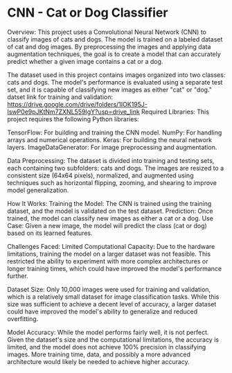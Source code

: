 # CNN - Cat or Dog Classifier
Overview:
This project uses a Convolutional Neural Network (CNN) to classify images of cats and dogs. The model is trained on a labeled dataset of cat and dog images. By preprocessing the images and applying data augmentation techniques, the goal is to create a model that can accurately predict whether a given image contains a cat or a dog.

The dataset used in this project contains images organized into two classes: cats and dogs. The model's performance is evaluated using a separate test set, and it is capable of classifying new images as either "cat" or "dog."
datset link for training and validation: https://drive.google.com/drive/folders/1IOK195J-IswP0e9pJKtNm7ZXNL559IgY?usp=drive_link
Required Libraries:
This project requires the following Python libraries:

TensorFlow: For building and training the CNN model.
NumPy: For handling arrays and numerical operations.
Keras: For building the neural network layers.
ImageDataGenerator: For image preprocessing and augmentation.


Data Preprocessing:
The dataset is divided into training and testing sets, each containing two subfolders: cats and dogs. The images are resized to a consistent size (64x64 pixels), normalized, and augmented using techniques such as horizontal flipping, zooming, and shearing to improve model generalization.

How It Works:
Training the Model: The CNN is trained using the training dataset, and the model is validated on the test dataset.
Prediction: Once trained, the model can classify new images as either a cat or a dog.
Use Case: Given a new image, the model will predict the class (cat or dog) based on its learned features.

Challenges Faced:
Limited Computational Capacity: Due to the hardware limitations, training the model on a larger dataset was not feasible. This restricted the ability to experiment with more complex architectures or longer training times, which could have improved the model's performance further.

Dataset Size: Only 10,000 images were used for training and validation, which is a relatively small dataset for image classification tasks. While this size was sufficient to achieve a decent level of accuracy, a larger dataset could have improved the model's ability to generalize and reduced overfitting.

Model Accuracy: While the model performs fairly well, it is not perfect. Given the dataset's size and the computational limitations, the accuracy is limited, and the model does not achieve 100% precision in classifying images. More training time, data, and possibly a more advanced architecture would likely be needed to achieve higher accuracy.
